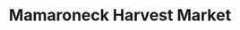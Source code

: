 ---
title: "Mamaroneck Harvest Market"
url: /mamaroneck/mamaroneck-harvest-market/
shop: Gemüse & Obst
---